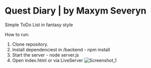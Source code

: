 # Quest Diary | by Maxym Severyn
Simple ToDo List in fantasy style

How to run:
1. Clone repository.
2. Install dependenciest in /backend - npm install
3. Start the server - node server.js
4. Open index.html or via LiveServer
   ![Screenshot_1](https://github.com/user-attachments/assets/4957eae7-a36f-46bd-a500-131903faec79)
